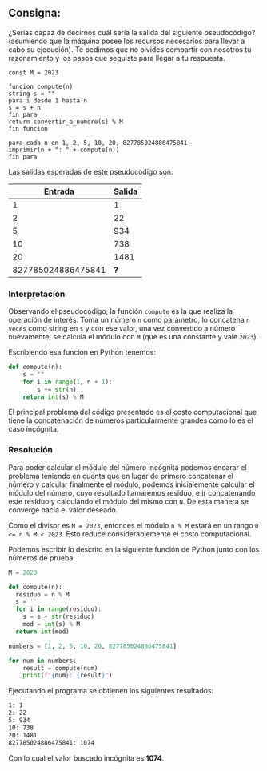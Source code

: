 ## Consigna: 
¿Serías capaz de decirnos cuál sería la salida del siguiente pseudocódigo? (asumiendo que la máquina posee los recursos necesarios para llevar a cabo su ejecución). Te pedimos que no olvides compartir con nosotros tu razonamiento y los pasos que seguiste para llegar a tu respuesta.

```
const M = 2023

funcion compute(n)
string s = ""
para i desde 1 hasta n
s = s + n
fin para
return convertir_a_numero(s) % M
fin funcion

para cada n en 1, 2, 5, 10, 20, 827785024886475841
imprimir(n + ": " + compute(n))
fin para
```

Las salidas esperadas de este pseudocódigo son:

| **Entrada**          | **Salida** |
|-----------------------|------------|
| 1                     | 1          |
| 2                     | 22         |
| 5                     | 934        |
| 10                    | 738        |
| 20                    | 1481       |
| 827785024886475841   | **?**          |

### Interpretación
Observando el pseudocódigo, la función `compute` es la que realiza la operación de interés. Toma un número `n` como parámetro, lo concatena `n veces` como string en `s` y con ese valor, una vez convertido a número nuevamente, se calcula el módulo con `M` (que es una constante y vale `2023`).

Escribiendo esa función en Python tenemos:

```python
def compute(n):
    s = ""
    for i in range(1, n + 1):
        s += str(n)
    return int(s) % M
```

El principal problema del código presentado es el costo computacional que tiene la concatenación de números particularmente grandes como lo es el caso incógnita.

### Resolución

Para poder calcular el módulo del número incógnita podemos encarar el problema teniendo en cuenta que en lugar de primero concatenar el número y calcular finalmente el módulo, podemos inicialemente calcular el módulo del número, cuyo resultado llamaremos residuo, e ir concatenando este resíduo y calculando el módulo del mismo con `N`. De esta manera se converge hacia el valor deseado. 

Como el divisor es `M = 2023`, entonces el módulo `n % M` estará en un rango `0 <= n % M < 2023`. Esto reduce considerablemente el costo computacional.

Podemos escribir lo descrito en la siguiente función de Python junto con los números de prueba:

```python
M = 2023

def compute(n):
  residuo = n % M
  s = ''
  for i in range(residuo):
    s = s + str(residuo)
    mod = int(s) % M
  return int(mod)

numbers = [1, 2, 5, 10, 20, 827785024886475841]

for num in numbers:
    result = compute(num)
    print(f"{num}: {result}")
```

Ejecutando el programa se obtienen los siguientes resultados:

```bash
1: 1
2: 22
5: 934
10: 738
20: 1481
827785024886475841: 1074
```

Con lo cual el valor buscado incógnita es **1074**.